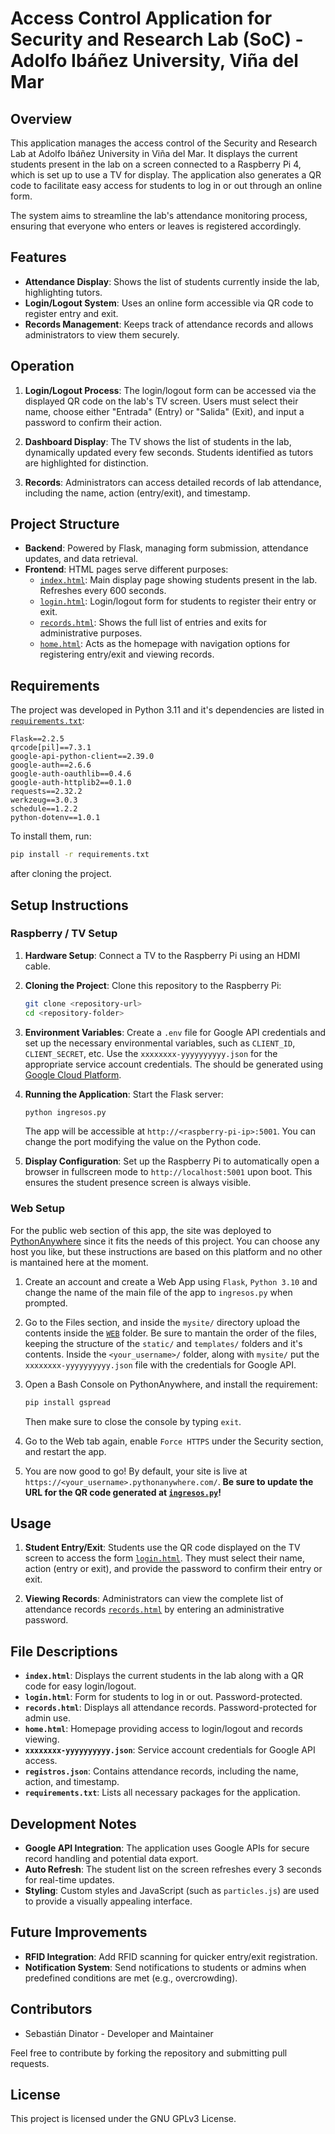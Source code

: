 # Access Control Application for Security and Research Lab (SoC) - Adolfo Ibáñez University, Viña del Mar

## Overview

This application manages the access control of the Security and Research Lab at Adolfo Ibáñez University in Viña del Mar. It displays the current students present in the lab on a screen connected to a Raspberry Pi 4, which is set up to use a TV for display. The application also generates a QR code to facilitate easy access for students to log in or out through an online form.

The system aims to streamline the lab's attendance monitoring process, ensuring that everyone who enters or leaves is registered accordingly.

## Features

- **Attendance Display**: Shows the list of students currently inside the lab, highlighting tutors.
- **Login/Logout System**: Uses an online form accessible via QR code to register entry and exit.
- **Records Management**: Keeps track of attendance records and allows administrators to view them securely.

## Operation

1. **Login/Logout Process**: The login/logout form can be accessed via the displayed QR code on the lab's TV screen. Users must select their name, choose either "Entrada" (Entry) or "Salida" (Exit), and input a password to confirm their action.

2. **Dashboard Display**: The TV shows the list of students in the lab, dynamically updated every few seconds. Students identified as tutors are highlighted for distinction.

3. **Records**: Administrators can access detailed records of lab attendance, including the name, action (entry/exit), and timestamp.

## Project Structure

- **Backend**: Powered by Flask, managing form submission, attendance updates, and data retrieval.
- **Frontend**: HTML pages serve different purposes:
  - [`index.html`](index.html): Main display page showing students present in the lab. Refreshes every 600 seconds.
  - [`login.html`](login.html): Login/logout form for students to register their entry or exit.
  - [`records.html`](records.html): Shows the full list of entries and exits for administrative purposes.
  - [`home.html`](home.html): Acts as the homepage with navigation options for registering entry/exit and viewing records.

## Requirements

The project was developed in Python 3.11 and it's dependencies are listed in [`requirements.txt`](requirements.txt):

```
Flask==2.2.5
qrcode[pil]==7.3.1
google-api-python-client==2.39.0
google-auth==2.6.6
google-auth-oauthlib==0.4.6
google-auth-httplib2==0.1.0
requests==2.32.2
werkzeug==3.0.3
schedule==1.2.2
python-dotenv==1.0.1
```

To install them, run:

```bash
pip install -r requirements.txt
```
after cloning the project.

## Setup Instructions
### Raspberry / TV Setup

1. **Hardware Setup**: Connect a TV to the Raspberry Pi using an HDMI cable.

2. **Cloning the Project**: Clone this repository to the Raspberry Pi:

   ```bash
   git clone <repository-url>
   cd <repository-folder>
   ```

3. **Environment Variables**: Create a `.env` file for Google API credentials and set up the necessary environmental variables, such as `CLIENT_ID`, `CLIENT_SECRET`, etc. Use the `xxxxxxxx-yyyyyyyyyy.json` for the appropriate service account credentials. The should be generated using [Google Cloud Platform](https://console.cloud.google.com/).

4. **Running the Application**: Start the Flask server:

   ```bash
   python ingresos.py
   ```

   The app will be accessible at `http://<raspberry-pi-ip>:5001`. You can change the port modifying the value on the Python code.

5. **Display Configuration**: Set up the Raspberry Pi to automatically open a browser in fullscreen mode to `http://localhost:5001` upon boot. This ensures the student presence screen is always visible.

### Web Setup

For the public web section of this app, the site was deployed to [PythonAnywhere](https://www.pythonanywhere.com/) since it fits the needs of this project. You can choose any host you like, but these instructions are based on this platform and no other is mantained here at the moment.

1. Create an account and create a Web App using `Flask`, `Python 3.10` and change the name of the main file of the app to `ingresos.py` when prompted.

2. Go to the Files section, and inside the `mysite/` directory upload the contents inside the [`WEB`](/WEB/) folder. Be sure to mantain the order of the files, keeping the structure of the `static/` and `templates/` folders and it's contents.
   Inside the `<your_username>/` folder, along with `mysite/` put the `xxxxxxxx-yyyyyyyyyy.json` file with the credentials for Google API.

3. Open a Bash Console on PythonAnywhere, and install the requirement:

   ```bash
   pip install gspread
   ```
   Then make sure to close the console by typing `exit`.

4. Go to the Web tab again, enable `Force HTTPS` under the Security section, and restart the app.

5. You are now good to go! By default, your site is live at `https://<your_username>.pythonanywhere.com/`. **Be sure to update the URL for the QR code generated at [`ingresos.py`](ingresos.py)!**

## Usage

1. **Student Entry/Exit**: Students use the QR code displayed on the TV screen to access the form [`login.html`](login.html). They must select their name, action (entry or exit), and provide the password to confirm their entry or exit.

2. **Viewing Records**: Administrators can view the complete list of attendance records [`records.html`](records.html) by entering an administrative password.

## File Descriptions

- **`index.html`**: Displays the current students in the lab along with a QR code for easy login/logout.
- **`login.html`**: Form for students to log in or out. Password-protected.
- **`records.html`**: Displays all attendance records. Password-protected for admin use.
- **`home.html`**: Homepage providing access to login/logout and records viewing.
- **`xxxxxxxx-yyyyyyyyyy.json`**: Service account credentials for Google API access.
- **`registros.json`**: Contains attendance records, including the name, action, and timestamp.
- **`requirements.txt`**: Lists all necessary packages for the application.

## Development Notes

- **Google API Integration**: The application uses Google APIs for secure record handling and potential data export.
- **Auto Refresh**: The student list on the screen refreshes every 3 seconds for real-time updates.
- **Styling**: Custom styles and JavaScript (such as `particles.js`) are used to provide a visually appealing interface.

## Future Improvements

- **RFID Integration**: Add RFID scanning for quicker entry/exit registration.
- **Notification System**: Send notifications to students or admins when predefined conditions are met (e.g., overcrowding).

## Contributors

- Sebastián Dinator - Developer and Maintainer

Feel free to contribute by forking the repository and submitting pull requests.

## License

This project is licensed under the GNU GPLv3 License.
